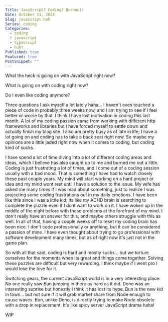 ```yaml
---
Title: JavaScript? Coding? Burnout!
Date: October 11, 2023
Slug: javascript-huh
Series: coding
Categories:
  - coding
  - javascript
  - typescript
  - huh?
Published: true
Featured: true
PostSnippet: ""
---
```


What the heck is going on with JavaScript right now?

What is going on with coding right now?

Do I even like coding anymore?

Three questions I ask myself a lot lately haha... I haven't even touched a piece of code in probably three weeks now, and I am trying to see if I feel better or worse by that. I think I have lost motivation in coding this last month. A lot of my coding passion came from working with different http frameworks and libraries but I have forced myself to settle down and actually finish my blog site. I also am pretty busy as of late in life; I have a lot going on and coding has to take a back seat right now. So maybe my opinions are a little jaded right now when it comes to coding, but coding kind of sucks.

I have spend a lot of time diving into a lot of different coding areas and ideas, which I believe has also caught up to me and burned me out a little. Coding is just frustrating a lot of times, and I come out of a coding session usually with a bad mood. That is something I have had to watch closely these past couple years. My mind will start working on a hard project or idea and my mind wont rest until I have a solution to the issue. My wife has asked me many times if I was mad about something, just to realize I was projecting some coding frustrations out in my daily emotions. I have been like this since I was a little kid; its like my ADHD brain is searching to complete the puzzle even if I dont want to work on it. I have woken up in the middle of the night before with these problems at the forefront of my mind. I don't really have an answer for this; and maybe others struggle with this as well. In all of that, having a couple weeks off to reset my coding brain has been nice. I don't code professionally or anything, but it can be considered a passion of mine. I have even thought about trying to go professional with software development many times, but as of right now it's just not in the game plan.

So with all that said, coding is hard and mostly sucks... but we torture ourselves for the moments when its great and things come together. Solving these puzzles are difficult but very rewarding. I think maybe if I went pro I would lose the love for it.

Switching gears, the current JavaScript world is in a very interesting place. No one really saw Bun jumping in there as hard as it did. Deno was an interesting suprise but honestly I think it has lost its hype. Bun is the new kid in town... but not sure if it will grab market share from Node enough to cause waves. Bun, unlike Deno, is directly trying to make Node obsolete with a drop in replacement. It's like spicy server JavaScript drama haha!

WIP
